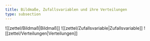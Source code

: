 ```yaml
---
title: Bildmaße, Zufallsvariablen und ihre Verteilungen
type: subsection
---
```


![[zettel/Bildmaß|Bildmaß]]
![[zettel/Zufallsvariable|Zufallsvariable]]
![[zettel/Verteilungen|Verteilungen]]